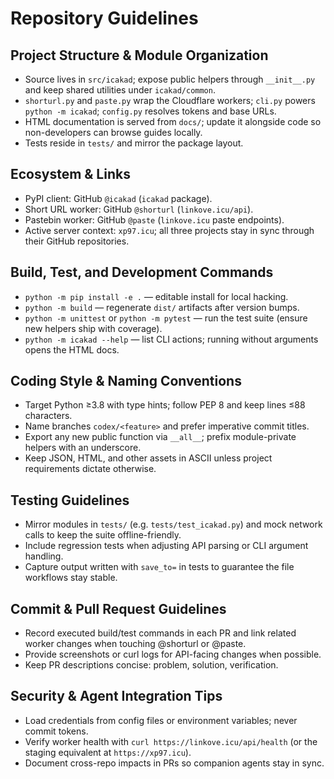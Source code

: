 # Repository Guidelines

## Project Structure & Module Organization
- Source lives in `src/icakad`; expose public helpers through `__init__.py` and keep shared utilities under `icakad/common`.
- `shorturl.py` and `paste.py` wrap the Cloudflare workers; `cli.py` powers `python -m icakad`; `config.py` resolves tokens and base URLs.
- HTML documentation is served from `docs/`; update it alongside code so non-developers can browse guides locally.
- Tests reside in `tests/` and mirror the package layout.

## Ecosystem & Links
- PyPI client: GitHub `@icakad` (`icakad` package).
- Short URL worker: GitHub `@shorturl` (`linkove.icu/api`).
- Pastebin worker: GitHub `@paste` (`linkove.icu` paste endpoints).
- Active server context: `xp97.icu`; all three projects stay in sync through their GitHub repositories.

## Build, Test, and Development Commands
- `python -m pip install -e .` — editable install for local hacking.
- `python -m build` — regenerate `dist/` artifacts after version bumps.
- `python -m unittest` or `python -m pytest` — run the test suite (ensure new helpers ship with coverage).
- `python -m icakad --help` — list CLI actions; running without arguments opens the HTML docs.

## Coding Style & Naming Conventions
- Target Python ≥3.8 with type hints; follow PEP 8 and keep lines ≤88 characters.
- Name branches `codex/<feature>` and prefer imperative commit titles.
- Export any new public function via `__all__`; prefix module-private helpers with an underscore.
- Keep JSON, HTML, and other assets in ASCII unless project requirements dictate otherwise.

## Testing Guidelines
- Mirror modules in `tests/` (e.g. `tests/test_icakad.py`) and mock network calls to keep the suite offline-friendly.
- Include regression tests when adjusting API parsing or CLI argument handling.
- Capture output written with `save_to=` in tests to guarantee the file workflows stay stable.

## Commit & Pull Request Guidelines
- Record executed build/test commands in each PR and link related worker changes when touching @shorturl or @paste.
- Provide screenshots or curl logs for API-facing changes when possible.
- Keep PR descriptions concise: problem, solution, verification.

## Security & Agent Integration Tips
- Load credentials from config files or environment variables; never commit tokens.
- Verify worker health with `curl https://linkove.icu/api/health` (or the staging equivalent at `https://xp97.icu`).
- Document cross-repo impacts in PRs so companion agents stay in sync.
